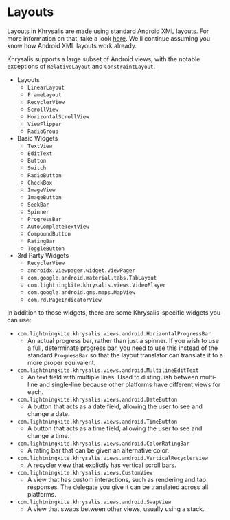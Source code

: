 # Layouts

Layouts in Khrysalis are made using standard Android XML layouts.  For more information on that, take a look [here](https://developer.android.com/guide/topics/ui/declaring-layout).  We'll continue assuming you know how Android XML layouts work already.

Khrysalis supports a large subset of Android views, with the notable exceptions of `RelativeLayout` and `ConstraintLayout`.

- Layouts
    - `LinearLayout`
    - `FrameLayout`
    - `RecyclerView`
    - `ScrollView`
    - `HorizontalScrollView`
    - `ViewFlipper`
    - `RadioGroup`
- Basic Widgets
    - `TextView`
    - `EditText`
    - `Button`
    - `Switch`
    - `RadioButton`
    - `CheckBox`
    - `ImageView`
    - `ImageButton`
    - `SeekBar`
    - `Spinner`
    - `ProgressBar`
    - `AutoCompleteTextView`
    - `CompoundButton`
    - `RatingBar`
    - `ToggleButton`
- 3rd Party Widgets
    - `RecyclerView`
    - `androidx.viewpager.widget.ViewPager`
    - `com.google.android.material.tabs.TabLayout`
    - `com.lightningkite.khrysalis.views.VideoPlayer`
    - `com.google.android.gms.maps.MapView`
    - `com.rd.PageIndicatorView`
    
In addition to those widgets, there are some Khrysalis-specific widgets you can use:

- `com.lightningkite.khrysalis.views.android.HorizontalProgressBar`
    - An actual progress bar, rather than just a spinner.  If you wish to use a full, determinate progress bar, you need to use this instead of the standard `ProgressBar` so that the layout translator can translate it to a more proper equivalent.
- `com.lightningkite.khrysalis.views.android.MultilineEditText`
    - An text field with multiple lines.  Used to distinguish between multi-line and single-line because other platforms have different views for each. 
- `com.lightningkite.khrysalis.views.android.DateButton`
    - A button that acts as a date field, allowing the user to see and change a date.
- `com.lightningkite.khrysalis.views.android.TimeButton`
    - A button that acts as a time field, allowing the user to see and change a time.
- `com.lightningkite.khrysalis.views.android.ColorRatingBar`
    - A rating bar that can be given an alternative color.
- `com.lightningkite.khrysalis.views.android.VerticalRecyclerView`
    - A recycler view that explictly has vertical scroll bars.
- `com.lightningkite.khrysalis.views.CustomView`
    - A view that has custom interactions, such as rendering and tap responses.  The delegate you give it can be translated across all platforms.
- `com.lightningkite.khrysalis.views.android.SwapView`
    - A view that swaps between other views, usually using a stack.